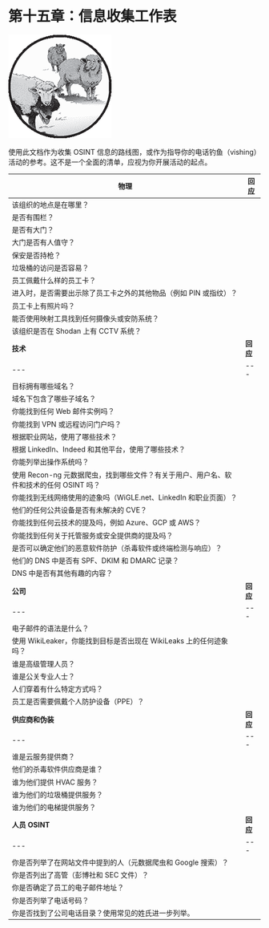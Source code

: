 # 第十五章：信息收集工作表

![](img/chapterart.png)

使用此文档作为收集 OSINT 信息的路线图，或作为指导你的电话钓鱼（vishing）活动的参考。这不是一个全面的清单，应视为你开展活动的起点。

| **物理** | **回应** |
| --- | --- |
| 该组织的地点是在哪里？ |  |
| 是否有围栏？ |  |
| 是否有大门？ |  |
| 大门是否有人值守？ |  |
| 保安是否持枪？ |  |
| 垃圾桶的访问是否容易？ |  |
| 员工佩戴什么样的员工卡？ |  |
| 进入时，是否需要出示除了员工卡之外的其他物品（例如 PIN 或指纹）？ |  |
| 员工卡上有照片吗？ |  |
| 能否使用映射工具找到任何摄像头或安防系统？ |  |
| 该组织是否在 Shodan 上有 CCTV 系统？ |  |
| **技术** | **回应** |
| --- | --- |
| 目标拥有哪些域名？ |  |
| 域名下包含了哪些子域名？ |  |
| 你能找到任何 Web 邮件实例吗？ |  |
| 你能找到 VPN 或远程访问门户吗？ |  |
| 根据职业网站，使用了哪些技术？ |  |
| 根据 LinkedIn、Indeed 和其他平台，使用了哪些技术？ |  |
| 你能列举出操作系统吗？ |  |
| 使用 Recon-ng 元数据爬虫，找到哪些文件？有关于用户、用户名、软件和技术的任何 OSINT 吗？ |  |
| 你能找到无线网络使用的迹象吗（WiGLE.net、LinkedIn 和职业页面）？ |  |
| 他们的任何公共设备是否有未解决的 CVE？ |  |
| 你能找到任何云技术的提及吗，例如 Azure、GCP 或 AWS？ |  |
| 你能找到任何关于托管服务或安全提供商的提及吗？ |  |
| 是否可以确定他们的恶意软件防护（杀毒软件或终端检测与响应）？ |  |
| 他们的 DNS 中是否有 SPF、DKIM 和 DMARC 记录？ |  |
| DNS 中是否有其他有趣的内容？ |  |
| **公司** | **回应** |
| --- | --- |
| 电子邮件的语法是什么？ |  |
| 使用 WikiLeaker，你能找到目标是否出现在 WikiLeaks 上的任何迹象吗？ |  |
| 谁是高级管理人员？ |  |
| 谁是公关专业人士？ |  |
| 人们穿着有什么特定方式吗？ |  |
| 员工是否需要佩戴个人防护设备（PPE）？ |  |
| **供应商和伪装** | **回应** |
| --- | --- |
| 谁是云服务提供商？ |  |
| 他们的杀毒软件供应商是谁？ |  |
| 谁为他们提供 HVAC 服务？ |  |
| 谁为他们的垃圾桶提供服务？ |  |
| 谁为他们的电梯提供服务？ |  |
| **人员 OSINT** | **回应** |
| --- | --- |
| 你是否列举了在网站文件中提到的人（元数据爬虫和 Google 搜索）？ |  |
| 你是否列出了高管（彭博社和 SEC 文件）？ |  |
| 你是否确定了员工的电子邮件地址？ |  |
| 你是否列举了电话号码？ |  |
| 你是否找到了公司电话目录？使用常见的姓氏进一步列举。 |  |
